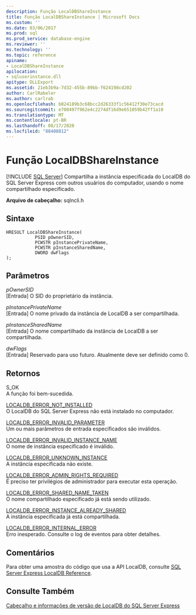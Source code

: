 ```yaml
---
description: Função LocalDBShareInstance
title: Função LocalDBShareInstance | Microsoft Docs
ms.custom: ''
ms.date: 03/06/2017
ms.prod: sql
ms.prod_service: database-engine
ms.reviewer: ''
ms.technology: ''
ms.topic: reference
apiname:
- LocalDBShareInstance
apilocation:
- sqluserinstance.dll
apitype: DLLExport
ms.assetid: 21eb3b9a-7d32-455b-89bb-f624198cd202
author: CarlRabeler
ms.author: carlrab
ms.openlocfilehash: b024189b3c68bcc2d26333f1c56412f30e73cacd
ms.sourcegitcommit: e700497f962e4c2274df16d9e651059b42ff1a10
ms.translationtype: MT
ms.contentlocale: pt-BR
ms.lasthandoff: 08/17/2020
ms.locfileid: "88408812"
---
```

# <a name="localdbshareinstance-function"></a>Função LocalDBShareInstance
 [!INCLUDE [SQL Server](../../includes/applies-to-version/sqlserver.md)]
  Compartilha a instância especificada do LocalDB do SQL Server Express com outros usuários do computador, usando o nome compartilhado especificado.  
  
 **Arquivo de cabeçalho:** sqlncli.h  
  
## <a name="syntax"></a>Sintaxe  
  
```  
HRESULT LocalDBShareInstance(  
           PSID pOwnerSID,  
           PCWSTR pInstancePrivateName,  
           PCWSTR pInstanceSharedName,   
           DWORD dwFlags   
);  
```  
  
## <a name="parameters"></a>Parâmetros  
 *pOwnerSID*  
 [Entrada] O SID do proprietário da instância.  
  
 *pInstancePrivateName*  
 [Entrada] O nome privado da instância de LocalDB a ser compartilhada.  
  
 *pInstanceSharedName*  
 [Entrada] O nome compartilhado da instância de LocalDB a ser compartilhada.  
  
 *dwFlags*  
 [Entrada] Reservado para uso futuro. Atualmente deve ser definido como 0.  
  
## <a name="returns"></a>Retornos  
 S_OK  
 A função foi bem-sucedida.  
  
 [LOCALDB_ERROR_NOT_INSTALLED](../../relational-databases/express-localdb-error-messages/localdb-error-not-installed.md)  
 O LocalDB do SQL Server Express não está instalado no computador.  
  
 [LOCALDB_ERROR_INVALID_PARAMETER](../../relational-databases/express-localdb-error-messages/localdb-error-invalid-parameter.md)  
 Um ou mais parâmetros de entrada especificados são inválidos.  
  
 [LOCALDB_ERROR_INVALID_INSTANCE_NAME](../../relational-databases/express-localdb-error-messages/localdb-error-invalid-instance-name.md)  
 O nome de instância especificado é inválido.  
  
 [LOCALDB_ERROR_UNKNOWN_INSTANCE](../../relational-databases/express-localdb-error-messages/localdb-error-unknown-instance.md)  
 A instância especificada não existe.  
  
 [LOCALDB_ERROR_ADMIN_RIGHTS_REQUIRED](../../relational-databases/express-localdb-error-messages/localdb-error-admin-rights-required.md)  
 É preciso ter privilégios de administrador para executar esta operação.  
  
 [LOCALDB_ERROR_SHARED_NAME_TAKEN](../../relational-databases/express-localdb-error-messages/localdb-error-shared-name-taken.md)  
 O nome compartilhado especificado já está sendo utilizado.  
  
 [LOCALDB_ERROR_INSTANCE_ALREADY_SHARED](../../relational-databases/express-localdb-error-messages/localdb-error-instance-already-shared.md)  
 A instância especificada já está compartilhada.  
  
 [LOCALDB_ERROR_INTERNAL_ERROR](../../relational-databases/express-localdb-error-messages/localdb-error-internal-error.md)  
 Erro inesperado. Consulte o log de eventos para obter detalhes.  
  
## <a name="remarks"></a>Comentários  
 Para obter uma amostra do código que usa a API LocalDB, consulte [SQL Server Express LocalDB Reference](../../relational-databases/sql-server-express-localdb-reference.md).  
  
## <a name="see-also"></a>Consulte Também  
 [Cabeçalho e informações de versão de LocalDB do SQL Server Express](../../relational-databases/express-localdb-instance-apis/sql-server-express-localdb-header-and-version-information.md)  
  
  
